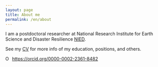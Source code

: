 ```yaml
---
layout: page
title: About me
permalink: /en/about
---
```


I am a postdoctoral researcher at National Research Institute for Earth Science and Disaster Resilience [NIED](https://www.bosai.go.jp/e/).

See my [CV](/assets/cv.pdf) for more info of my education, positions, and others.


<div itemscope itemtype="https://schema.org/Person"><a itemprop="sameAs" content="https://orcid.org/0000-0002-2361-8482" href="https://orcid.org/0000-0002-2361-8482" target="orcid.widget" rel="me noopener noreferrer" style="vertical-align:top;"><img src="https://orcid.org/sites/default/files/images/orcid_16x16.png" style="width:1em;margin-right:.5em;" alt="ORCID iD icon">https://orcid.org/0000-0002-2361-8482</a></div>
